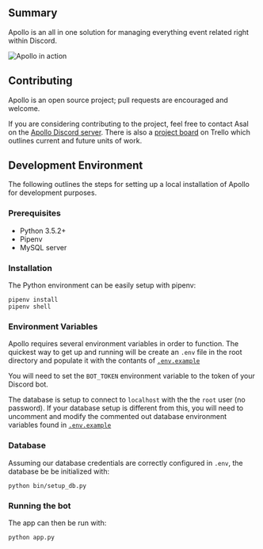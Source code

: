 
## Summary

Apollo is an all in one solution for managing everything event related right within Discord.

![Apollo in action](https://gyazo.com/a91e05553863aa646a1c7f4126bb4152.gif)

## Contributing

Apollo is an open source project; pull requests are encouraged and welcome.

If you are considering contributing to the project, feel free to contact Asal on the [Apollo Discord server]().
There is also a [project board](https://trello.com/b/c0RplRku/apollo) on Trello which outlines current and future units of work.

## Development Environment

The following outlines the steps for setting up a local installation of Apollo for development purposes.

### Prerequisites
- Python 3.5.2+
- Pipenv
- MySQL server

### Installation
The Python environment can be easily setup with pipenv:
```
pipenv install
pipenv shell
```

### Environment Variables

Apollo requires several environment variables in order to function. The quickest way to get
up and running will be create an `.env` file in the root directory and populate it with the
contants of [`.env.example`](https://github.com/jgayfer/apollo/blob/master/.env.example)

You will need to set the `BOT_TOKEN` environment variable to the token of your Discord bot.

The database is setup to connect to `localhost` with the the `root` user (no password).
If your database setup is different from this, you will need to uncomment and modify the commented out
database environment variables found in [`.env.example`](https://github.com/jgayfer/apollo/blob/master/.env.example)

### Database

Assuming our database credentials are correctly configured in `.env`, the database be be initialized with:
```
python bin/setup_db.py
```

### Running the bot

The app can then be run with:
```
python app.py
```
